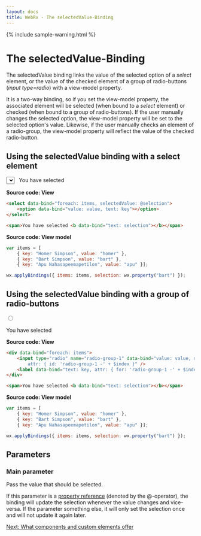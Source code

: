 ```yaml
---
layout: docs
title: WebRx - The selectedValue-Binding
---
```

{% include sample-warning.html %}
# The selectedValue-Binding

The selectedValue binding links the value of the selected option of a *select* element, or the value of the checked 
element of a group of radio-buttons (*input type=radio*) with a view-model property. 

It is a two-way binding, so if you set the view-model property, the associated element will be selected (when bound to a *select* element)
or checked (when bound to a group of radio-buttons). If the user manually changes the selected option, the view-model property will be
set to the selected option's value. Likewise, if the user manually checks an element of a radio-group, the view-model property
will reflect the value of the checked radio-button.

## Using the selectedValue binding with a select element 

<div class="panel panel-default" id="selectedValue-example1">
	<div class="panel-body">
		<select data-bind="foreach: items, selectedValue: @selection">
			<option data-bind="value: value, text: key"></option>
		</select>
		&nbsp;
		<span>You have selected <b data-bind="text: selection"></b></span>
	</div>
</div>
  
<script type="text/javascript">
var items = [{ key: "Homer Simpson", value: "homer" }, { key: "Bart Simpson", value: "bart" }, { key: "Apu Nahasapeemapetilon", value: "apu" }];
var model = { items: items, selection: wx.property("bart") };

wx.applyBindings(model, document.getElementById('selectedValue-example1'));
</script>

**Source code: View**

```html
<select data-bind="foreach: items, selectedValue: @selection">
	<option data-bind="value: value, text: key"></option>
</select>

<span>You have selected <b data-bind="text: selection"></b></span>
```

**Source code: View model**

```javascript
var items = [
	{ key: "Homer Simpson", value: "homer" }, 
	{ key: "Bart Simpson", value: "bart" }, 
	{ key: "Apu Nahasapeemapetilon", value: "apu" }];

wx.applyBindings({ items: items, selection: wx.property("bart") });
```

## Using the selectedValue binding with a group of radio-buttons

<div class="panel panel-default" id="selectedValue-example2">
	<div class="panel-body">
		<div data-bind="foreach: items">
			<input type="radio" name="radio-group-1" data-bind="value: value, selectedValue: $parent.@selection, 
				attr: { id: 'radio-group-1 -' + $index }" />
			<label data-bind="text: key, attr: { for: 'radio-group-1 -' + $index }"></label>
			<br/>
		</div>
		<br/>
		<span>You have selected <b data-bind="text: selection"></b></span>
	</div>
</div>
  
<script type="text/javascript">
var items = [{ key: "Homer Simpson", value: "homer" }, { key: "Bart Simpson", value: "bart" }, { key: "Apu Nahasapeemapetilon", value: "apu" }];
var model = { items: items, selection: wx.property("bart") };

wx.applyBindings(model, document.getElementById('selectedValue-example2'));
</script>

**Source code: View**

```html
<div data-bind="foreach: items">
	<input type="radio" name="radio-group-1" data-bind="value: value, selectedValue: $parent.@selection, 
		attr: { id: 'radio-group-1 -' + $index }" />
	<label data-bind="text: key, attr: { for: 'radio-group-1 -' + $index }"></label>
</div>

<span>You have selected <b data-bind="text: selection"></b></span>
```

**Source code: View model**

```javascript
var items = [
	{ key: "Homer Simpson", value: "homer" }, 
	{ key: "Bart Simpson", value: "bart" }, 
	{ key: "Apu Nahasapeemapetilon", value: "apu" }];

wx.applyBindings({ items: items, selection: wx.property("bart") });
```

## Parameters

### Main parameter

Pass the value that should be selected.

If this parameter is a [property reference](/docs/observable-properties.html#topic-propref) (denoted by the @-operator),
the binding will update the selection whenever the value changes and vice-versa.
If the parameter something else, it will only set the selection once and will not update it again later.

<a class="next-topic" href="/docs/component-overview.html#start">Next: What components and custom elements offer</a>